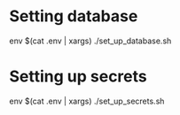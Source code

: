 
# Setting database
 env $(cat .env | xargs) ./set_up_database.sh
 
# Setting up secrets
 env $(cat .env | xargs) ./set_up_secrets.sh